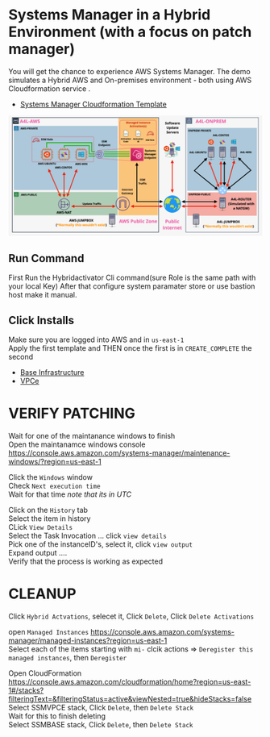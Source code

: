 # Systems Manager in a Hybrid Environment (with a focus on patch manager)

You will get the chance to experience AWS Systems Manager. 
The demo simulates a Hybrid AWS and On-premises environment - both using AWS Cloudformation service .  

- [Systems Manager Cloudformation Template](https://github.com/mehmetafsar510/aws_devops/blob/master/aws/projects/018-System%20Manager/PatchManagerBase.yaml)

![end state architecture](pic55.png)

## Run Command
First Run the Hybridactivator Cli command(sure Role is the same path with your local Key) After that configure system paramater store or use bastion host make it manual.
## Click Installs
Make sure you are logged into AWS and in `us-east-1`  
Apply the first template and THEN once the first is in `CREATE_COMPLETE` the second

- [Base Infrastructure](https://github.com/mehmetafsar510/aws_devops/blob/master/aws/projects/018-System%20Manager/PatchManagerBase.yaml)
- [VPCe](https://github.com/mehmetafsar510/aws_devops/blob/master/aws/projects/018-System%20Manager/PatchManagerVPCEndpointsandRole.yaml)

# VERIFY PATCHING  

Wait for one of the maintanance windows to finish  
Open the maintanamce windows console  
https://console.aws.amazon.com/systems-manager/maintenance-windows/?region=us-east-1  

Click the `Windows` window  
Check `Next execution time`  
Wait for that time _note that its in UTC_  

Click on the `History` tab  
Select the item in history  
CLick `View Details`  
Select the Task Invocation ... click `view details`  
Pick one of the instanceID's, select it, click `view output`  
Expand output ....  
Verify that the process is working as expected  


#  CLEANUP  


Click `Hybrid Actvations`, selecet it, Click `Delete`, Click `Delete Activations`  

open `Managed Instances` https://console.aws.amazon.com/systems-manager/managed-instances?region=us-east-1  
Select each of the items starting with `mi-` clcik actions => `Deregister this managed instances`, then `Deregister`  


Open CloudFormation  
https://console.aws.amazon.com/cloudformation/home?region=us-east-1#/stacks?filteringText=&filteringStatus=active&viewNested=true&hideStacks=false  
Select SSMVPCE stack, Click `Delete`, then `Delete Stack`   
Wait for this to finish deleting  
Select SSMBASE stack, Click `Delete`, then `Delete Stack`  

